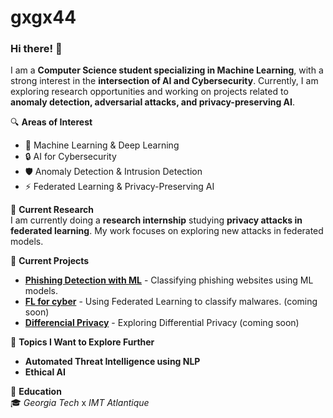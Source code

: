 # gxgx44
### Hi there! 👋

I am a **Computer Science student specializing in Machine Learning**, with a strong interest in the **intersection of AI and Cybersecurity**. Currently, I am exploring research opportunities and working on projects related to **anomaly detection, adversarial attacks, and privacy-preserving AI**.  

🔍 **Areas of Interest**  
- 🧠 Machine Learning & Deep Learning  
- 🔒 AI for Cybersecurity  
- 🛡️ Anomaly Detection & Intrusion Detection  
- ⚡ Federated Learning & Privacy-Preserving AI

🔬 **Current Research**  
I am currently doing a **research internship** studying **privacy attacks in federated learning**. My work focuses on exploring new attacks in federated models.

🚀 **Current Projects**  
- **[Phishing Detection with ML](#)** - Classifying phishing websites using ML models.  
- **[FL for cyber](#)** - Using Federated Learning to classify malwares. (coming soon)
- **[Differencial Privacy](#)** - Exploring Differential Privacy (coming soon)

🌱 **Topics I Want to Explore Further** 
- **Automated Threat Intelligence using NLP**
- **Ethical AI**

📖 **Education**  
🎓 *Georgia Tech*  x *IMT Atlantique*
